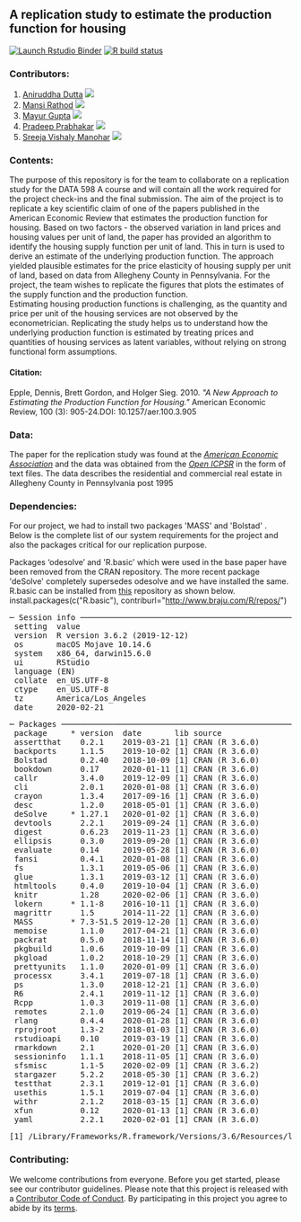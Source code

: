
## A replication study to estimate the production function for housing

<!-- badges: start -->
[![Launch Rstudio Binder](http://mybinder.org/badge_logo.svg)](https://mybinder.org/v2/gh/ReplicationStudy/ReplicationStudyToEstimatePFforHousing/master?urlpath=rstudio)
[![R build status](https://github.com/ReplicationStudy/ReplicationStudyToEstimatePFforHousing/workflows/R-CMD-check/badge.svg)](https://github.com/ReplicationStudy/ReplicationStudyToEstimatePFforHousing/actions)
<!-- badges: end -->


### Contributors: 

1. [Aniruddha Dutta](https://github.com/aniruddha29) [![](https://orcid.org/sites/default/files/images/orcid_16x16.png)](https://orcid.org/0000-0002-3905-946X)
2. [Mansi Rathod](https://github.com/rathodmansi) [![](https://orcid.org/sites/default/files/images/orcid_16x16.png)]( https://orcid.org/0000-0001-7089-4300 )
3. [Mayur Gupta](https://github.com/mayurgpt07) [![](https://orcid.org/sites/default/files/images/orcid_16x16.png)](https://orcid.org/0000-0001-9139-5519) 
4. [Pradeep Prabhakar](https://github.com/Pradeepprabhakar92) [![](https://orcid.org/sites/default/files/images/orcid_16x16.png)](https://orcid.org/0000-0001-6202-5607) 
5. [Sreeja Vishaly Manohar](https://github.com/Sreejavm) [![](https://orcid.org/sites/default/files/images/orcid_16x16.png)](https://orcid.org/0000-0002-7566-5336 )

### Contents:

The purpose of this repository is for the team to collaborate on a replication study for the DATA 598 A course and will contain all the work required for the project check-ins and the final submission. The aim of the project is to replicate a key scientific claim of one of the papers published in the American Economic Review that estimates the production function for housing. Based on two factors - the observed variation in land prices and housing values per unit of land, the paper has provided an algorithm to identify the housing supply function per unit of land. This in turn is used to derive an estimate of the underlying production function. The approach yielded plausible estimates for the price elasticity of housing supply per unit of land, based on data from Allegheny County in Pennsylvania. For the project, the team wishes to replicate the figures that plots the estimates of the supply function and the production function. \
Estimating housing production functions is challenging, as the quantity and price per unit of the housing services are not observed by the econometrician. Replicating the study helps us to understand how the underlying production function is estimated by treating prices and quantities of housing services as latent variables, without relying on strong functional form assumptions.
#### Citation:
Epple, Dennis, Brett Gordon, and Holger Sieg. 2010. *"A New Approach to Estimating the Production Function for Housing."* American Economic Review, 100 (3): 905-24.DOI: 10.1257/aer.100.3.905

### Data:
The paper for the replication study was found at the *[American Economic Association](https://www.aeaweb.org/articles?id=10.1257/aer.100.3.905)* and the data was obtained from the *[Open ICPSR](https://www.openicpsr.org/openicpsr/project/112360/version/V1/view)* in the form of text files. The data describes the residential and commercial real estate in Allegheny County in Pennsylvania post 1995 <br/>

### Dependencies:
For our project, we had to install two packages 'MASS' and 'Bolstad' . Below is the complete list of our system requirements for the project and also the packages critical for our replication purpose.

Packages ‘odesolve’ and 'R.basic' which were used in the base paper have been removed from the CRAN repository. The more recent package 'deSolve' completely supersedes odesolve and we have installed the same. R.basic can be installed from [this](http://www.braju.com/R/repos/) repository as shown below. \
install.packages(c("R.basic"), contriburl="http://www.braju.com/R/repos/")

<pre>
─ Session info ───────────────────────────────────────────────────
 setting  value                       
 version  R version 3.6.2 (2019-12-12)
 os       macOS Mojave 10.14.6        
 system   x86_64, darwin15.6.0        
 ui       RStudio                     
 language (EN)                        
 collate  en_US.UTF-8                 
 ctype    en_US.UTF-8                 
 tz       America/Los_Angeles         
 date     2020-02-21                  
</pre>
<pre>
─ Packages ───────────────────────────────────────────────────────
 package     * version  date       lib source        
 assertthat    0.2.1    2019-03-21 [1] CRAN (R 3.6.0)
 backports     1.1.5    2019-10-02 [1] CRAN (R 3.6.0)
 Bolstad       0.2.40   2018-10-09 [1] CRAN (R 3.6.0)
 bookdown      0.17     2020-01-11 [1] CRAN (R 3.6.0)
 callr         3.4.0    2019-12-09 [1] CRAN (R 3.6.0)
 cli           2.0.1    2020-01-08 [1] CRAN (R 3.6.0)
 crayon        1.3.4    2017-09-16 [1] CRAN (R 3.6.0)
 desc          1.2.0    2018-05-01 [1] CRAN (R 3.6.0)
 deSolve     * 1.27.1   2020-01-02 [1] CRAN (R 3.6.0)
 devtools      2.2.1    2019-09-24 [1] CRAN (R 3.6.0)
 digest        0.6.23   2019-11-23 [1] CRAN (R 3.6.0)
 ellipsis      0.3.0    2019-09-20 [1] CRAN (R 3.6.0)
 evaluate      0.14     2019-05-28 [1] CRAN (R 3.6.0)
 fansi         0.4.1    2020-01-08 [1] CRAN (R 3.6.0)
 fs            1.3.1    2019-05-06 [1] CRAN (R 3.6.0)
 glue          1.3.1    2019-03-12 [1] CRAN (R 3.6.0)
 htmltools     0.4.0    2019-10-04 [1] CRAN (R 3.6.0)
 knitr         1.28     2020-02-06 [1] CRAN (R 3.6.0)
 lokern      * 1.1-8    2016-10-11 [1] CRAN (R 3.6.0)
 magrittr      1.5      2014-11-22 [1] CRAN (R 3.6.0)
 MASS        * 7.3-51.5 2019-12-20 [1] CRAN (R 3.6.0)
 memoise       1.1.0    2017-04-21 [1] CRAN (R 3.6.0)
 packrat       0.5.0    2018-11-14 [1] CRAN (R 3.6.0)
 pkgbuild      1.0.6    2019-10-09 [1] CRAN (R 3.6.0)
 pkgload       1.0.2    2018-10-29 [1] CRAN (R 3.6.0)
 prettyunits   1.1.0    2020-01-09 [1] CRAN (R 3.6.0)
 processx      3.4.1    2019-07-18 [1] CRAN (R 3.6.0)
 ps            1.3.0    2018-12-21 [1] CRAN (R 3.6.0)
 R6            2.4.1    2019-11-12 [1] CRAN (R 3.6.0)
 Rcpp          1.0.3    2019-11-08 [1] CRAN (R 3.6.0)
 remotes       2.1.0    2019-06-24 [1] CRAN (R 3.6.0)
 rlang         0.4.4    2020-01-28 [1] CRAN (R 3.6.0)
 rprojroot     1.3-2    2018-01-03 [1] CRAN (R 3.6.0)
 rstudioapi    0.10     2019-03-19 [1] CRAN (R 3.6.0)
 rmarkdown     2.1      2020-01-20 [1] CRAN (R 3.6.0)
 sessioninfo   1.1.1    2018-11-05 [1] CRAN (R 3.6.0)
 sfsmisc       1.1-5    2020-02-09 [1] CRAN (R 3.6.2)
 stargazer     5.2.2    2018-05-30 [1] CRAN (R 3.6.2)
 testthat      2.3.1    2019-12-01 [1] CRAN (R 3.6.0)
 usethis       1.5.1    2019-07-04 [1] CRAN (R 3.6.0)
 withr         2.1.2    2018-03-15 [1] CRAN (R 3.6.0)
 xfun          0.12     2020-01-13 [1] CRAN (R 3.6.0)
 yaml          2.2.1    2020-02-01 [1] CRAN (R 3.6.0)
</pre>
<pre>
[1] /Library/Frameworks/R.framework/Versions/3.6/Resources/library
</pre>

### Contributing:
We welcome contributions from everyone. Before you get started, please see our contributor guidelines. Please note that this project is released with a [Contributor Code of Conduct](https://github.com/ReplicationStudy/ReplicationStudyToEstimatePFforHousing/blob/master/CODE_OF_CONDUCT.md). By participating in this project you agree to abide by its [terms](https://github.com/ReplicationStudy/ReplicationStudyToEstimatePFforHousing/blob/master/CONTRIBUTING.md).

